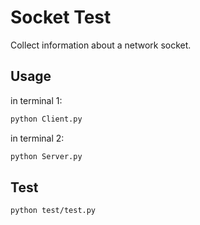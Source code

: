 # Socket Test
Collect information about a network socket.

## Usage
in terminal 1:

```bash
python Client.py
```
in terminal 2:

```bash
python Server.py
```

## Test
```bash
python test/test.py
```